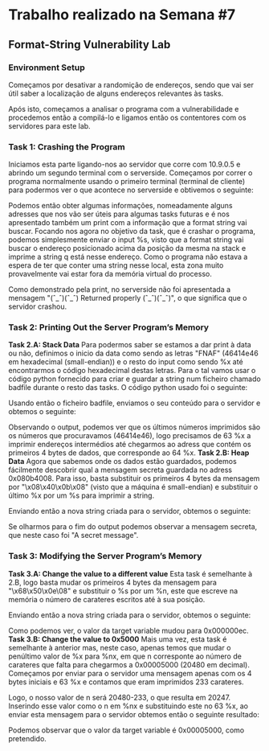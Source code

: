 # Trabalho realizado na Semana #7
## Format-String Vulnerability Lab
### Environment Setup
Começamos por desativar a randomição de endereços, sendo que vai ser útil saber a localização de alguns endereços relevantes às tasks.

Após isto, começamos a analisar o programa com a vulnerabilidade e procedemos então a compilá-lo e ligamos então os contentores com os servidores para este lab.
### Task 1: Crashing the Program
Iniciamos esta parte ligando-nos ao servidor que corre com 10.9.0.5 e abrindo um segundo terminal com o serverside. Começamos por correr o programa normalmente usando o primeiro terminal (terminal de cliente) para podermos ver o que acontece no serverside e obtivemos o seguinte:

Podemos então obter algumas informações, nomeadamente alguns adresses que nos vão ser úteis para algumas tasks futuras e é nos apresentado também um print com a informação que a format string vai buscar.
Focando nos agora no objetivo da task, que é crashar o programa, podemos simplesmente enviar o input %s, visto que a format string vai buscar o endereço posicionado acima da posição da mesma na stack e imprime a string q está nesse endereço. Como o programa não estava a espera de ter que conter uma string nesse local, esta zona muito provavelmente vai estar fora da memória virtual do processo.

Como demonstrado pela print, no serverside não foi apresentada a mensagem "(ˆ_ˆ)(ˆ_ˆ) Returned properly (ˆ_ˆ)(ˆ_ˆ)", o que significa que o servidor crashou.
###  Task 2: Printing Out the Server Program’s Memory
**Task 2.A: Stack Data**
Para podermos saber se estamos a dar print à data ou não, definimos o inicio da data como sendo as letras "FNAF" (46414e46 em hexadecimal (small-endian)) e o resto do input como sendo %x até encontrarmos o código hexadecimal destas letras. Para o tal vamos usar o código python fornecido para criar e guardar a string num ficheiro chamado badfile durante o resto das tasks. O código python usado foi o seguinte:

Usando então o ficheiro badfile, enviamos o seu conteúdo para o servidor e obtemos o seguinte:

Observando o output, podemos ver que os últimos números imprimidos são os números que procuravamos (46414e46), logo precisamos de 63 %x a imprimir endereços intermédios até chegarmos ao adress que contém os primeiros 4 bytes de dados, que corresponde ao 64 %x.
**Task 2.B: Heap Data**
Agora que sabemos onde os dados estão guardados, podemos fácilmente descobrir qual a mensagem secreta guardada no adress 0x080b4008. Para isso, basta substituir os primeiros 4 bytes da mensagem por "\x08\x40\x0b\x08" (visto que a máquina é small-endian) e substituir o último %x por um %s para imprimir a string.

Enviando então a nova string criada para o servidor, obtemos o seguinte:

Se olharmos para o fim do output podemos observar a mensagem secreta, que neste caso foi "A secret message".
### Task 3: Modifying the Server Program’s Memory
**Task 3.A: Change the value to a different value**
Esta task é semelhante à 2.B, logo basta mudar os primeiros 4 bytes da mensagem para "\x68\x50\x0e\08" e substituir o %s por um %n, este que escreve na memória o número de carateres escritos até à sua posição.

Enviando então a nova string criada para o servidor, obtemos o seguinte:

Como podemos ver, o valor da target variable mudou para 0x000000ec.
**Task 3.B: Change the value to 0x5000**
Mais uma vez, esta task é semelhante à anterior mas, neste caso, apenas temos que mudar o penúltimo valor de %x para %nx, em que n corresponte ao número de carateres que falta para chegarmos a 0x00005000 (20480 em decimal). Começamos por enviar para o servidor uma mensagem apenas com os 4 bytes iniciais e 63 %x e contamos que eram imprimidos 233 carateres.

Logo, o nosso valor de n será 20480-233, o que resulta em 20247. Inserindo esse valor como o n em %nx e substituindo este no 63 %x, ao enviar esta mensagem para o servidor obtemos então o seguinte resultado:

Podemos observar que o valor da target variable é 0x00005000, como pretendido.
